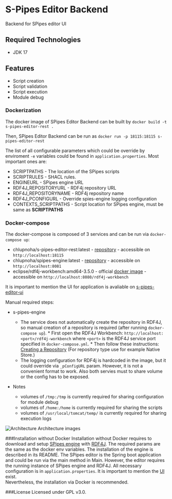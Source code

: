 # S-Pipes Editor Backend
Backend for SPipes editor UI

## Required Technologies

- JDK 17

## Features
* Script creation
* Script validation
* Script execution
* Module debug

### Dockerization

The docker image of SPipes Editor Backend can be built by `docker build -t s-pipes-editor-rest .`

Then, SPipes Editor Backend can be run as `docker run -p 18115:18115 s-pipes-editor-rest`   

The list of all configurable parameters which could be override by enviroment `-e` variables could be found in `application.properties`. Most important ones are:
* SCRIPTPATHS - The location of the SPipes scripts
* SCRIPTRULES - SHACL rules.   
* ENGINEURL - SPipes engine URL
* RDF4J_REPOSITORYURL - RDF4j repository URL 
* RDF4J_REPOSITORYNAME - RDF4j repository name
* RDF4J_PCONFIGURL - Override spies-engine logging configuration 
* CONTEXTS_SCRIPTPATHS - Script location for SPipes engine, must be same as **SCRIPTPATHS**


### Docker-compose
The docker-compose is composed of 3 services and can be run via `docker-compose up`:
* chlupnoha/s-pipes-editor-rest:latest - [repository](https://hub.docker.com/repository/docker/chlupnoha/s-pipes-editor-rest) - accessible on `http://localhost:18115`
* chlupnoha/spipes-engine:latest - [repository](https://hub.docker.com/repository/docker/chlupnoha/spipes-engine) - accessible on `http://localhost:8081`
* eclipse/rdf4j-workbench:amd64-3.5.0 - official [docker image](https://hub.docker.com/r/eclipse/rdf4j-workbench) - accessible on `http://localhost:8080/rdf4j-workbench`

It is important to mention the UI for application is avaliable on [s-pipes-editor-ui](https://github.com/chlupnoha/s-pipes-editor-ui)

Manual required steps:
* s-pipes-engine
    * The service does not automatically create the repository in RDF4J, so manual creation of a repository is required (after running `docker-compose up`).
          * First open the RDF4J Workbench: `http://localhost:<port>/rdf4j-workbench` where `<port>` is the RDF4J service port specified in `docker-compose.yml`.
          * Then follow these instructions: [Creating a Repository](https://rdf4j.org/documentation/tools/server-workbench/#:~:text=for%20the%20repository.-,Creating%20a%20Repository,-Click%20on%20%E2%80%9CNew) (For repository type use for example Native Store.)
    * The logging configuration for RDF4j is hardcoded in the image, but it could override via `_pConfigURL` param. However, it is not a convenient format to work. Also both servies must to share volume or the config has to be exposed.
  
* Notes
  * volumes of `/tmp:/tmp` is currently required for sharing configuration for module debug
  * volumes of `/home:/home` is currently required for sharing the scripts
  * volumes of `/usr/local/tomcat/temp/` is currently required for sharing execution logs

![Architecture](architecture.png)
Architecture images

###Installation without Docker
Installation without Docker requires to download and setup [SPipes engine](https://github.com/kbss-cvut/s-pipes) with [RDF4J](https://rdf4j.org/download/). The 
required params are the same as the docker env variables. The installation of the engine is described in its README. 
The SPipes editor is the Spring boot application and could be run via the main method in Main. However, the editor
requires the running instance of SPipes engine and RDF4J. All necessary configuration is in `application.properties`. It
is important to mention the [UI](https://github.com/kbss-cvut/s-pipes-editor-ui) exist.<br>
Nevertheless, the installation via Docker is recommended.

###License
Licensed under GPL v3.0.
